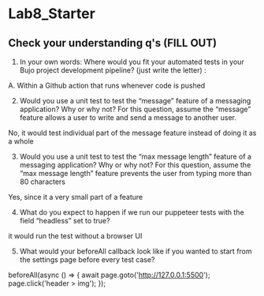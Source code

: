 # Lab8_Starter

## Check your understanding q's (FILL OUT)
1. In your own words: Where would you fit your automated tests in your Bujo project development pipeline? (just write the letter) :

 A. Within a Github action that runs whenever code is pushed

2. Would you use a unit test to test the “message” feature of a messaging application? Why or why not? For this question, assume the “message” feature allows a user to write and send a message to another user.

No, it would test individual part of the message feature instead of doing it as a whole

3. Would you use a unit test to test the “max message length” feature of a messaging application? Why or why not? For this question, assume the “max message length” feature prevents the user from typing more than 80 characters

Yes, since it a very small part of a feature 

4. What do you expect to happen if we run our puppeteer tests with the field “headless” set to true?

it would run the test without a browser UI

5. What would your beforeAll callback look like if you wanted to start from the settings page before every test case?

  beforeAll(async () => {
    await page.goto('http://127.0.0.1:5500');
    page.click('header > img');
  });

